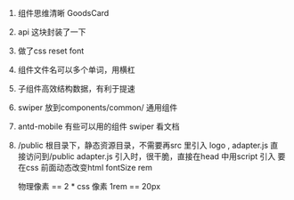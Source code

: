1. 组件思维清晰
    GoodsCard

2. api 这块封装了一下

3. 做了css reset font

4. 组件文件名可以多个单词，用横杠

5. 子组件高效结构数据，有利于提速

6. swiper 放到components/common/
    通用组件

7. antd-mobile 有些可以用的组件
    swiper 看文档

8. /public
    根目录下，静态资源目录，不需要再src 里引入
    logo , adapter.js
    直接访问到/public
    adapter.js 引入时，很干脆，直接在head 中用script 引入
    要在css 前面动态改变html fontSize   rem

    物理像素 == 2 * css 像素
    1rem == 20px